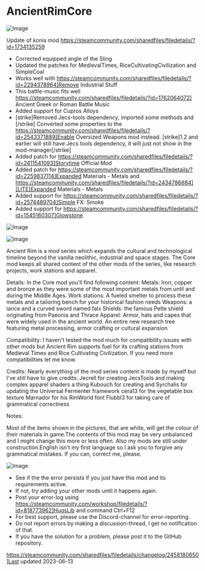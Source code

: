 # AncientRimCore

![Image](https://i.imgur.com/buuPQel.png)

Update of konis mod
https://steamcommunity.com/sharedfiles/filedetails/?id=1734135259

- Corrected equipped angle of the Sling
- Updated the patches for MedievalTimes, RiceCultivatingCivilization and SimpleCoal
- Works well with https://steamcommunity.com/sharedfiles/filedetails/?id=2294378964]Remove Industrial Stuff
- This battle-music fits well  https://steamcommunity.com/sharedfiles/filedetails/?id=1762064072] Ancient Greek or Roman Battle Music
- Added support for Cupros Alloys
- [strike]Removed Jecs-tools dependency, imported some methods and [/strike] Converted some properties to the https://steamcommunity.com/sharedfiles/filedetails/?id=2543371889]Enable Oversized Weapons mod instead. [strike]1.2 and earlier will still have Jecs tools dependency, it will just not show in the mod-manager[/strike]
- Added patch for https://steamcommunity.com/sharedfiles/filedetails/?id=2411541093]Storytime Official Mod
- Added patch for https://steamcommunity.com/sharedfiles/filedetails/?id=2259837114]Expanded Materials - Metals and https://steamcommunity.com/sharedfiles/filedetails/?id=2434786884][LITE]Expanded Materials - Metals
- Added support for https://steamcommunity.com/sharedfiles/filedetails/?id=2574489704]Simple FX: Smoke
- Added support for https://steamcommunity.com/sharedfiles/filedetails/?id=1545160307]Glowstone

![Image](https://i.imgur.com/pufA0kM.png)

	
![Image](https://i.imgur.com/Z4GOv8H.png)

Ancient Rim is a mod series which expands the cultural and technological timeline beyond the vanilla neolithic, industrial and space stages.
The Core mod keeps all shared content of the other mods of the series, like research projects, work stations and apparel.

Details:
In the Core mod you'll find following content:
Metals: Iron, copper and bronze as they were some of the most important metals from until and during the Middle Ages.
Work stations: A fueled smelter to process these metals and a tailoring bench for your historical fashion needs
Weapons: a lance and a curved sword named falx
Shields: the famous Pelte shield originating from Paeonia and Thrace
Apparel: Armor, hats and capes that were widely used in the ancient world.
An entire new research tree featuring metal processing, armor crafting or cultural expansion

Compatibility:
I haven't tested the mod much for compatibility issues with other mods but Ancient Rim supports fuel for its crafting stations from Medieval Times and Rice Cultivating Civilization. If you need more compatibilities let me know.

Credits:
Nearly everything of the mod series content is made by myself but I've still have to give credits:
Jecrell for creating JecsTools and making complex apparel shaders a thing 
Kubouch for creating and Syrchalis for updating the Universal Fermenter framework
cera13 for the vegetable box texture
Marnador for his RimWorld font
Flubbl3 for taking care of grammatical correctness

Notes:

Most of the items shown in the pictures, that are white, will get the colour of their materials in game.The contents of this mod may be very unbalanced and I might change this more or less often. Also my mods are still under construction.English isn't my first language so I ask you to forgive any grammatical mistakes. If you can, correct me, please.

![Image](https://i.imgur.com/PwoNOj4.png)



-  See if the the error persists if you just have this mod and its requirements active.
-  If not, try adding your other mods until it happens again.
-  Post your error-log using https://steamcommunity.com/workshop/filedetails/?id=818773962]HugsLib and command Ctrl+F12
-  For best support, please use the Discord-channel for error-reporting.
-  Do not report errors by making a discussion-thread, I get no notification of that.
-  If you have the solution for a problem, please post it to the GitHub repository.


https://steamcommunity.com/sharedfiles/filedetails/changelog/2458180650]Last updated 2023-06-13

